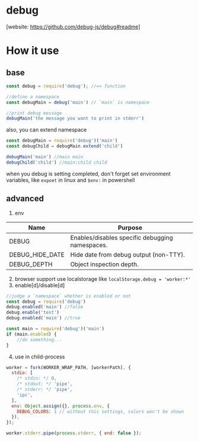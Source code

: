 # debug
[website: https://github.com/debug-js/debug#readme]
# How it use
## base
```javascript
const debug = require('debug'); //=> function

//define a namespace
const debugMain = debug('main') // `main` is namespace

//print debug message
debugMain('the message you want to print in stderr')
```

also, you can extend namespace
```javascript
const debugMain = require('debug')('main')
const debugChild = debugMain.extend('child')

debugMain('main') //main main
debugChild('child') //main:child child
```

when you debug is setting completed, don't forget set environment variables, like `expoet` in linux and `$env:` in powershell

## advanced
1. env  

| Name            | Purpose                                         |
|-----------------|-------------------------------------------------|
| DEBUG           | Enables/disables specific debugging namespaces. |
| DEBUG_HIDE_DATE | Hide date from debug output (non-TTY).          |
| DEBUG_DEPTH     | Object inspection depth.                        |

2. browser support
use localstorage like `localStorage.debug = 'worker:*'`
3. enable[d]/disable[d]
```javascript
//judge a `namespace` whether is enabled or not
const debug = require('debug')
debug.enabled('main') //false
debug.enable('test')
debug.enabled('main') //true

const main = require('debug')('main')
if (main.enabled) {
    //do something...
}
```
4. use in child-process
```javascript
worker = fork(WORKER_WRAP_PATH, [workerPath], {
  stdio: [
    /* stdin: */ 0,
    /* stdout: */ 'pipe',
    /* stderr: */ 'pipe',
    'ipc',
  ],
  env: Object.assign({}, process.env, {
    DEBUG_COLORS: 1 // without this settings, colors won't be shown
  }),
});

worker.stderr.pipe(process.stderr, { end: false });
```